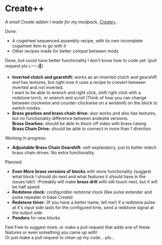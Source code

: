 # Create++
_A small Create addon I made for my modpack, [Create+](https://www.curseforge.com/minecraft/modpacks/create-mod-plus)._

Done:

- A cogwheel sequenced assembly recipe, with its own incomplete cogwheel item to go with it
- Other recipes made for better compat between mods

Done, but could have better functionality I don't know how to code yet: (pull request pls 👉👈🥺)
- **Inverted clutch and gearshift:** works as an inverted clutch and gearshift and has textures, but right now it uses a recipe to convert between inverted and not inverted.  
I want to be able to wrench and right click, shift right click with a redstone torch, or wrench and scroll (Think of how you can change between clockwise and counter-clockwise on a windmill) on the block to switch modes.
- **Brass gearbox and brass chain drive:** also works and also has textures, but no functionality difference between andesite versions.  
**Brass Gearbox:** should be able to block off sides with brass casing  
**Brass Chain Drive:** should be able to connect in more than 1 direction


Working in progress:

- **Adjustable Brass Chain Gearshift:** self-explanatory, just to better match brass chain drives. No extra functionality. 

Planned:

- **Even More brass versions of blocks** with more functionality (suggest what block I should do next and what features it should have in the issues tab!)
-Probably will make **brass drill** with silk touch next, but it will be half speed
- **Redstone clock:** _configurable_ redstone clock (like pulse extender and pulse repeater in base Create)
- **Redstone timer:** (If you have a better name, tell me!) if a redstone pulse at it's input side lasts for the configured time, send a redstone signal at the output side
- **Ponders** for new blocks

Feel Free to suggest more, or make a pull request that adds one of these features or even something you came up with!  
Or just make a pull request to clean up my code... pls...
